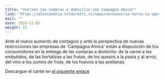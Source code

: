 ```yaml
---
title: "Vuelven las compras a domicilio con Campagna Amica!"
link: "https://alessandria.coldiretti.it/news/coronavirus-torna-la-spesa-a-domicilio-con-campagna-amica/"
mail: ""
date: 2020-11-05
weight: 15
---
```


Ante el nuevo aumento de contagios y ante la perspectiva de nuevas restricciones las empresas de 'Campagna Amica' están a disposición de los consumidores en la entrega de las compras a domicilio: de la carne a los embutidos, de las hortalizas a las frutas, de los quesos a la pasta y al arroz, del vino a los zumos de fruta, de los huevos a las avellanas.

Descargue el cartel en [el siguiente enlace](https://piemonte.coldiretti.it/wp-content/uploads/2020/11/Spesa-Domicilio-ALESSANDRIA_Mer-28-Ott-scaled.jpg)
